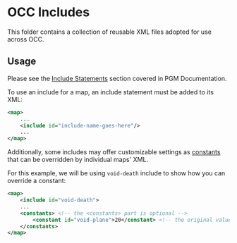 # OCC Includes

This folder contains a collection of reusable XML files adopted for use across OCC.

## Usage

Please see the [Include Statements](https://pgm.dev/docs/modules/general/main/#include-statements) section covered in PGM Documentation.

To use an include for a map, an include statement must be added to its XML:

```xml
<map>
    ...
    <include id="include-name-goes-here"/>
    ...
</map>
```

Additionally, some includes may offer customizable settings as [constants](https://pgm.dev/docs/modules/general/main/#constants) that can be overridden by individual maps' XML.

For this example, we will be using `void-death` include to show how you can override a constant:

```xml
<map>
    <include id="void-death">
    ...
    <constants> <!-- the <constants> part is optional -->
        <constant id="void-plane">20</constant> <!-- the original value was -5, the new value is now 20 for this map -->
    </constants>
</map>
```
